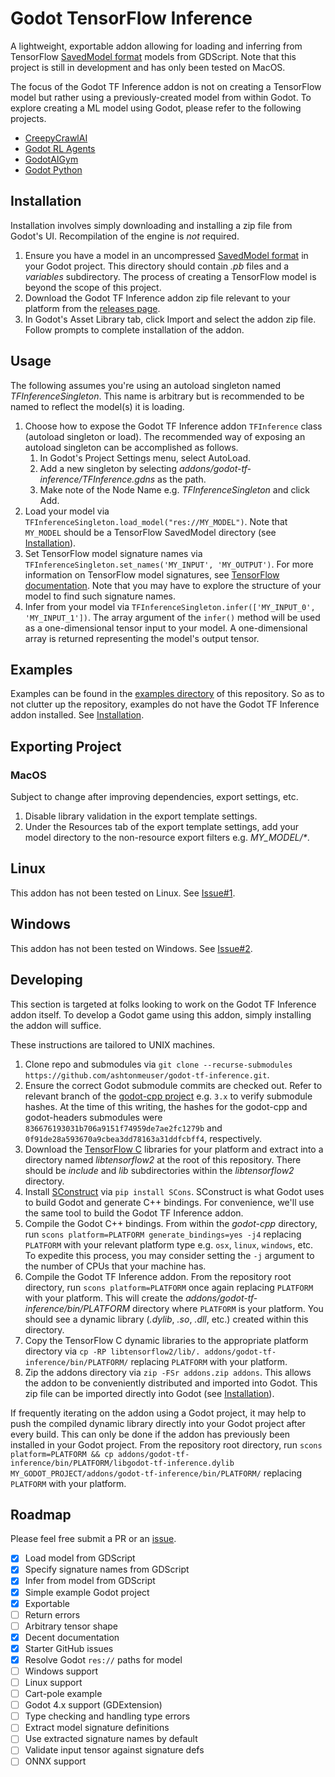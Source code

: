 # Godot TensorFlow Inference

A lightweight, exportable addon allowing for loading and inferring from TensorFlow [SavedModel format](https://www.tensorflow.org/guide/saved_model) models from GDScript. Note that this project is still in development and has only been tested on MacOS.

The focus of the Godot TF Inference addon is not on creating a TensorFlow model but rather using a previously-created model from within Godot. To explore creating a ML model using Godot, please refer to the following projects.
- [CreepyCrawlAI](https://github.com/apockill/CreepyCrawlAI)
- [Godot RL Agents](https://github.com/edbeeching/godot_rl_agents)
- [GodotAIGym](https://github.com/lupoglaz/GodotAIGym)
- [Godot Python](https://github.com/touilleMan/godot-python)

## Installation

Installation involves simply downloading and installing a zip file from Godot's UI. Recompilation of the engine is *not* required.

1. Ensure you have a model in an uncompressed [SavedModel format](https://www.tensorflow.org/guide/saved_model) in your Godot project. This directory should contain *.pb* files and a *variables* subdirectory. The process of creating a TensorFlow model is beyond the scope of this project.
1. Download the Godot TF Inference addon zip file relevant to your platform from the [releases page](https://github.com/ashtonmeuser/godot-tf-inference/releases).
1. In Godot's Asset Library tab, click Import and select the addon zip file. Follow prompts to complete installation of the addon.

## Usage

The following assumes you're using an autoload singleton named *TFInferenceSingleton*. This name is arbitrary but is recommended to be named to reflect the model(s) it is loading.

1. Choose how to expose the Godot TF Inference addon `TFInference` class (autoload singleton or load). The recommended way of exposing an autoload singleton can be accomplished as follows.
    1. In Godot's Project Settings menu, select AutoLoad.
    1. Add a new singleton by selecting *addons/godot-tf-inference/TFInference.gdns* as the path.
    1. Make note of the Node Name e.g. *TFInferenceSingleton* and click Add.
1. Load your model via `TFInferenceSingleton.load_model("res://MY_MODEL")`. Note that `MY_MODEL` should be a TensorFlow SavedModel directory (see [Installation](https://github.com/ashtonmeuser/godot-tf-inference#installation)).
1. Set TensorFlow model signature names via `TFInferenceSingleton.set_names('MY_INPUT', 'MY_OUTPUT')`. For more information on TensorFlow model signatures, see [TensorFlow documentation](https://blog.tensorflow.org/2021/03/a-tour-of-savedmodel-signatures.html). Note that you may have to explore the structure of your model to find such signature names.
1. Infer from your model via `TFInferenceSingleton.infer(['MY_INPUT_0', 'MY_INPUT_1'])`. The array argument of the `infer()` method will be used as a one-dimensional tensor input to your model. A one-dimensional array is returned representing the model's output tensor.

## Examples

Examples can be found in the [examples directory](https://github.com/ashtonmeuser/godot-tf-inference/tree/master/examples) of this repository. So as to not clutter up the repository, examples do not have the Godot TF Inference addon installed. See [Installation](https://github.com/ashtonmeuser/godot-tf-inference#installation).

## Exporting Project

### MacOS

Subject to change after improving dependencies, export settings, etc.

1. Disable library validation in the export template settings.
1. Under the Resources tab of the export template settings, add your model directory to the non-resource export filters e.g. *MY_MODEL/\**.

## Linux

This addon has not been tested on Linux. See [Issue#1](https://github.com/ashtonmeuser/godot-tf-inference/issues/1).

## Windows

This addon has not been tested on Windows. See [Issue#2](https://github.com/ashtonmeuser/godot-tf-inference/issues/2).

## Developing

This section is targeted at folks looking to work on the Godot TF Inference addon itself. To develop a Godot game using this addon, simply installing the addon will suffice.

These instructions are tailored to UNIX machines.

1. Clone repo and submodules via `git clone --recurse-submodules https://github.com/ashtonmeuser/godot-tf-inference.git`.
1. Ensure the correct Godot submodule commits are checked out. Refer to relevant branch of the [godot-cpp project](https://github.com/godotengine/godot-cpp/tree/3.x) e.g. `3.x` to verify submodule hashes. At the time of this writing, the hashes for the godot-cpp and godot-headers submodules were `836676193031b706a9151f74959de7ae2fc1279b` and `0f91de28a593670a9cbea3dd78163a31ddfcbff4`, respectively.
1. Download the [TensorFlow C](https://www.tensorflow.org/install/lang_c) libraries for your platform and extract into a directory named *libtensorflow2* at the root of this repository. There should be *include* and *lib* subdirectories within the *libtensorflow2* directory.
1. Install [SConstruct](https://scons.org/) via `pip install SCons`. SConstruct is what Godot uses to build Godot and generate C++ bindings. For convenience, we'll use the same tool to build the Godot TF Inference addon.
1. Compile the Godot C++ bindings. From within the *godot-cpp* directory, run `scons platform=PLATFORM generate_bindings=yes -j4` replacing `PLATFORM` with your relevant platform type e.g. `osx`, `linux`, `windows`, etc. To expedite this process, you may consider setting the `-j` argument to the number of CPUs that your machine has.
1. Compile the Godot TF Inference addon. From the repository root directory, run `scons platform=PLATFORM` once again replacing `PLATFORM` with your platform. This will create the *addons/godot-tf-inference/bin/PLATFORM* directory where `PLATFORM` is your platform. You should see a dynamic library (*.dylib*, *.so*, *.dll*, etc.) created within this directory.
1. Copy the TensorFlow C dynamic libraries to the appropriate platform directory via `cp -RP libtensorflow2/lib/. addons/godot-tf-inference/bin/PLATFORM/` replacing `PLATFORM` with your platform.
1. Zip the addons directory via `zip -FSr addons.zip addons`. This allows the addon to be conveniently distributed and imported into Godot. This zip file can be imported directly into Godot (see [Installation](https://github.com/ashtonmeuser/godot-tf-inference#installation)).

If frequently iterating on the addon using a Godot project, it may help to push the compiled dynamic library directly into your Godot project after every build. This can only be done if the addon has previously been installed in your Godot project. From the repository root directory, run `scons platform=PLATFORM && cp addons/godot-tf-inference/bin/PLATFORM/libgodot-tf-inference.dylib MY_GODOT_PROJECT/addons/godot-tf-inference/bin/PLATFORM/` replacing `PLATFORM` with your platform.

## Roadmap

Please feel free submit a PR or an [issue](https://github.com/ashtonmeuser/godot-tf-inference/issues).

- [x] Load model from GDScript
- [x] Specify signature names from GDScript
- [x] Infer from model from GDScript
- [x] Simple example Godot project
- [x] Exportable
- [ ] Return errors
- [ ] Arbitrary tensor shape
- [x] Decent documentation
- [x] Starter GitHub issues
- [x] Resolve Godot `res://` paths for model
- [ ] Windows support
- [ ] Linux support
- [ ] Cart-pole example
- [ ] Godot 4.x support (GDExtension)
- [ ] Type checking and handling type errors
- [ ] Extract model signature definitions
- [ ] Use extracted signature names by default
- [ ] Validate input tensor against signature defs
- [ ] ONNX support
